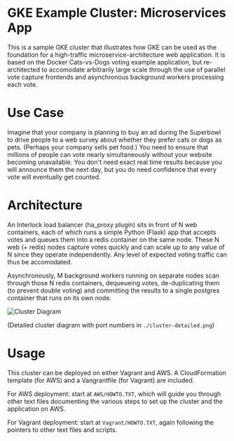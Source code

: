 # GKE Example Cluster:  Microservices App

This is a sample GKE cluster that illustrates how GKE can be used as the foundation for a high-traffic microservice-architecture web application.  It is based on the Docker Cats-vs-Dogs voting example application, but re-architected to accomodate arbitrarily large scale through the use of parallel vote capture frontends and asynchronous background workers processing each vote.

# Use Case

Imagine that your company is planning to buy an ad during the Superbowl to drive people to a web survey about whether they prefer cats or dogs as pets.  (Perhaps your company sells pet food.)  You need to ensure that millions of people can vote nearly simultaneously without your website becoming unavailable.  You don't need exact real time results because you will announce them the next day, but you do need confidence that every vote will eventually get counted.

# Architecture

An Interlock load balancer (ha\_proxy plugin) sits in front of N web containers, each of which runs a simple Python (Flask) app that accepts votes and queues them into a redis container on the same node.  These N web (+ redis) nodes capture votes quickly and can scale up to any value of N since they operate independently.  Any level of expected voting traffic can thus be accomodated.  

Asynchronously, M background workers running on separate nodes scan through those N redis containers, dequeueing votes, de-duplicating them (to prevent double voting) and committing the results to a single postgres container that runs on its own node.

![Cluster Diagram](https://raw.githubusercontent.com/docker/swarm-microservice-demo-v1/master/cluster.png)

(Detailed cluster diagram with port numbers in `./cluster-detailed.png`)

# Usage

This cluster can be deployed on either Vagrant and AWS.  A CloudFormation template (for AWS) and a Vangrantfile (for Vagrant) are included.

For AWS deployment:  start at `AWS/HOWTO.TXT`, which will guide you through other text files documenting the various steps to set up the cluster and the application on AWS.

For Vagrant deployment:  start at `Vagrant/HOWTO.TXT`, again following the pointers to other text files and scripts.
